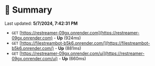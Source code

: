 # 📖 Summary
Last updated: **5/7/2024, 7:42:31 PM**

- `GET` [https://restreamer-09gx.onrender.com](https://restreamer-09gx.onrender.com) - **Up** (924ms)
- `GET` [https://filestreambot-b5k6.onrender.com/](https://filestreambot-b5k6.onrender.com/) - **Up** (881ms)
- `GET` [https://restreamer-09gx.onrender.com/ui](https://restreamer-09gx.onrender.com/ui) - **Up** (660ms)
